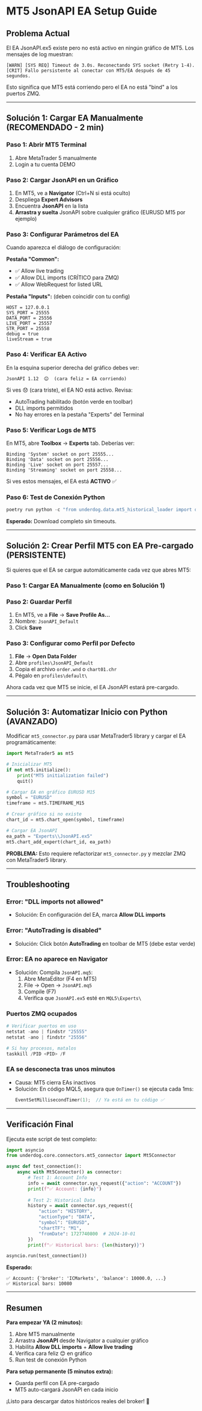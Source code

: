 # MT5 JsonAPI EA Setup Guide

## Problema Actual

El EA JsonAPI.ex5 existe pero no está activo en ningún gráfico de MT5. Los mensajes de log muestran:
```
[WARN] [SYS REQ] Timeout de 3.0s. Reconectando SYS socket (Retry 1-4).
[CRIT] Fallo persistente al conectar con MT5/EA después de 45 segundos.
```

Esto significa que MT5 está corriendo pero el EA no está "bind" a los puertos ZMQ.

---

## Solución 1: Cargar EA Manualmente (RECOMENDADO - 2 min)

### Paso 1: Abrir MT5 Terminal
1. Abre MetaTrader 5 manualmente
2. Login a tu cuenta DEMO

### Paso 2: Cargar JsonAPI en un Gráfico
1. En MT5, ve a **Navigator** (Ctrl+N si está oculto)
2. Despliega **Expert Advisors**
3. Encuentra **JsonAPI** en la lista
4. **Arrastra y suelta** JsonAPI sobre cualquier gráfico (EURUSD M15 por ejemplo)

### Paso 3: Configurar Parámetros del EA
Cuando aparezca el diálogo de configuración:

**Pestaña "Common":**
- ✅ Allow live trading
- ✅ Allow DLL imports (CRÍTICO para ZMQ)
- ✅ Allow WebRequest for listed URL

**Pestaña "Inputs":** (deben coincidir con tu config)
```
HOST = 127.0.0.1
SYS_PORT = 25555
DATA_PORT = 25556
LIVE_PORT = 25557
STR_PORT = 25558
debug = true
liveStream = true
```

### Paso 4: Verificar EA Activo
En la esquina superior derecha del gráfico debes ver:
```
JsonAPI 1.12  😊  (cara feliz = EA corriendo)
```

Si ves 😞 (cara triste), el EA NO está activo. Revisa:
- AutoTrading habilitado (botón verde en toolbar)
- DLL imports permitidos
- No hay errores en la pestaña "Experts" del Terminal

### Paso 5: Verificar Logs de MT5
En MT5, abre **Toolbox** → **Experts** tab. Deberías ver:
```
Binding 'System' socket on port 25555...
Binding 'Data' socket on port 25556...
Binding 'Live' socket on port 25557...
Binding 'Streaming' socket on port 25558...
```

Si ves estos mensajes, el EA está **ACTIVO** ✅

### Paso 6: Test de Conexión Python
```powershell
poetry run python -c "from underdog.data.mt5_historical_loader import download_mt5_data; df = download_mt5_data('EURUSD', '2024-10-01', '2024-10-07', 'M1'); print(f'Downloaded {len(df)} bars'); print(df.head())"
```

**Esperado:** Download completo sin timeouts.

---

## Solución 2: Crear Perfil MT5 con EA Pre-cargado (PERSISTENTE)

Si quieres que el EA se cargue automáticamente cada vez que abres MT5:

### Paso 1: Cargar EA Manualmente (como en Solución 1)

### Paso 2: Guardar Perfil
1. En MT5, ve a **File** → **Save Profile As...**
2. Nombre: `JsonAPI_Default`
3. Click **Save**

### Paso 3: Configurar como Perfil por Defecto
1. **File** → **Open Data Folder**
2. Abre `profiles\JsonAPI_Default`
3. Copia el archivo `order.wnd` o `chart01.chr`
4. Pégalo en `profiles\default\`

Ahora cada vez que MT5 se inicie, el EA JsonAPI estará pre-cargado.

---

## Solución 3: Automatizar Inicio con Python (AVANZADO)

Modificar `mt5_connector.py` para usar MetaTrader5 library y cargar el EA programáticamente:

```python
import MetaTrader5 as mt5

# Inicializar MT5
if not mt5.initialize():
    print("MT5 initialization failed")
    quit()

# Cargar EA en gráfico EURUSD M15
symbol = "EURUSD"
timeframe = mt5.TIMEFRAME_M15

# Crear gráfico si no existe
chart_id = mt5.chart_open(symbol, timeframe)

# Cargar EA JsonAPI
ea_path = "Experts\\JsonAPI.ex5"
mt5.chart_add_expert(chart_id, ea_path)
```

**PROBLEMA:** Esto requiere refactorizar `mt5_connector.py` y mezclar ZMQ con MetaTrader5 library.

---

## Troubleshooting

### Error: "DLL imports not allowed"
- Solución: En configuración del EA, marca **Allow DLL imports**

### Error: "AutoTrading is disabled"
- Solución: Click botón **AutoTrading** en toolbar de MT5 (debe estar verde)

### Error: EA no aparece en Navigator
- Solución: Compila `JsonAPI.mq5`:
  1. Abre MetaEditor (F4 en MT5)
  2. File → Open → `JsonAPI.mq5`
  3. Compile (F7)
  4. Verifica que `JsonAPI.ex5` esté en `MQL5\Experts\`

### Puertos ZMQ ocupados
```powershell
# Verificar puertos en uso
netstat -ano | findstr "25555"
netstat -ano | findstr "25556"

# Si hay procesos, matalos
taskkill /PID <PID> /F
```

### EA se desconecta tras unos minutos
- Causa: MT5 cierra EAs inactivos
- Solución: En código MQL5, asegura que `OnTimer()` se ejecuta cada 1ms:
  ```cpp
  EventSetMillisecondTimer(1);  // Ya está en tu código ✅
  ```

---

## Verificación Final

Ejecuta este script de test completo:

```python
import asyncio
from underdog.core.connectors.mt5_connector import Mt5Connector

async def test_connection():
    async with Mt5Connector() as connector:
        # Test 1: Account Info
        info = await connector.sys_request({"action": "ACCOUNT"})
        print(f"✅ Account: {info}")
        
        # Test 2: Historical Data
        history = await connector.sys_request({
            "action": "HISTORY",
            "actionType": "DATA",
            "symbol": "EURUSD",
            "chartTF": "M1",
            "fromDate": 1727740800  # 2024-10-01
        })
        print(f"✅ Historical bars: {len(history)}")

asyncio.run(test_connection())
```

**Esperado:**
```
✅ Account: {'broker': 'ICMarkets', 'balance': 10000.0, ...}
✅ Historical bars: 10080
```

---

## Resumen

**Para empezar YA (2 minutos):**
1. Abre MT5 manualmente
2. Arrastra **JsonAPI** desde Navigator a cualquier gráfico
3. Habilita **Allow DLL imports** + **Allow live trading**
4. Verifica cara feliz 😊 en gráfico
5. Run test de conexión Python

**Para setup permanente (5 minutos extra):**
- Guarda perfil con EA pre-cargado
- MT5 auto-cargará JsonAPI en cada inicio

¡Listo para descargar datos históricos reales del broker! 🚀
